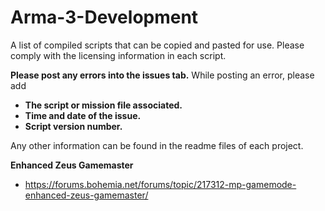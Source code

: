 # Arma-3-Development
A list of compiled scripts that can be copied and pasted for use.
Please comply with the licensing information in each script.

**Please post any errors into the issues tab.**
While posting an error, please add
   - **The script or mission file associated.**
   - **Time and date of the issue.**
   - **Script version number.**
   


Any other information can be found in the readme files of each project.

**Enhanced Zeus Gamemaster**
- https://forums.bohemia.net/forums/topic/217312-mp-gamemode-enhanced-zeus-gamemaster/
